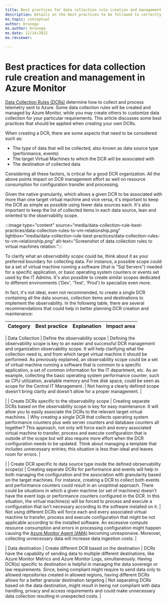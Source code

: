 ```yaml
---
title: Best practices for data collection rule creation and management in Azure Monitor
description: Details on the best practices to be followed to correctly create and maintain data collection rule in Azure Monitor.
ms.topic: conceptual
author: brunoga
ms.author: brunoga
ms.date: 12/14/2022
ms.reviewer: 

---
```




# Best practices for data collection rule creation and management in Azure Monitor
[Data Collection Rules (DCRs)](data-collection-rule-overview.md) determine how to collect and process telemetry sent to Azure. Some data collection rules will be created and managed by Azure Monitor, while you may create others to customize data collection for your particular requirements. This article discusses some best practices that should be applied when creating your own DCRs.

When creating a DCR, there are some aspects that need to be considered such as:

- The type of data that will be collected, also known as data source type (performance, events)
- The target Virtual Machines to which the DCR will be associated with
- The destination of collected data

Considering all these factors, is critical for a good DCR organization. All the above points impact on DCR management effort as well on resource consumption for configuration transfer and processing.

Given the native granularity, which allows a given DCR to be associated with more than one target virtual machine and vice versa, it's important to keep the DCR as simple as possible using fewer data sources each. It's also important to keep the list of collected items in each data source, lean and oriented to the observability scope.

:::image type="content" source="media/data-collection-rule-best-practices/data-collection-rules-to-vm-relationship.png" lightbox="media/data-collection-rule-best-practices/data-collection-rules-to-vm-relationship.png" alt-text="Screenshot of data collection rules to virtual machines relation.":::

To clarify what an *observability scope* could be, think about it as your preferred boundary for collecting data. For instance, a possible scope could be a set of virtual machine running a software (that is "Sql Servers") needed for a specific application, or basic operating system counters or events set used by the IT Admins. It's also possible to create similar scopes dedicated to different environments ('Dev', 'Test', 'Prod') to specialize even more.

In fact, it's not ideal, even not recommended, to create a single DCR containing all the data sources, collection items and destinations to implement the observability. In the following table, there are several recommendations that could help in better planning DCR creation and maintenance:

| Category | Best practice | Explanation | Impact area |
|:---|:---|:---|:---|

| Data Collection | Define the observability scope | Defining the observability scope is key to an easier and successful DCR management and organization observability scope. It will help clarifying what the collection need is, and from which target virtual machine it should be performed. As previously explained, an observability scope could be a set of virtual machine running a software that is common to a specific application, a set of common information for the IT department, etc. As an example, collecting the basic operating system performance counter, such as CPU utilization, available memory and free disk space, could be seen as scope for the Central IT Management. | Not having a clearly defined scope doesn't bring clarity and doesn't allow for a proper management. | 

| | Create DCRs specific to the observability scope | Creating separate DCRs based on the observability scope is key for easy maintenance. It will allow you to easily associate the DCRs to the relevant target virtual machines. | Why creating a single DCR that collects operating system performance counters plus web server counters and database counters all together? This approach, not only will force each and every associated virtual machine to transfer, process and execute configuration that is outside of the scope but will also require more effort when the DCR configuration needs to be updated. Think about managing a template that includes unnecessary entries; this situation is less than ideal and leaves room for errors. |

| | Create DCR specific to data source type inside the defined obrservability scope(s) | Creating separate DCRs for performance and events will help in both managing the configuration and the association with granularity based on the target machines. For instance, creating a DCR to collect both events and performance counters could result in an unoptimal approach. There could be situations in which a given machine (or set of machines) doesn't have the event logs or performance counters configured in the DCR. In this situation, the virtual machine(s) will be forced to process and execute a configuration that isn't necessary according to the software installed on it. | Not using different DCRs will force each and every associated virtual machine to transfer, process and execute configuration that might be not applicable according to the installed software. An excessive compute resource consumption and errors in processing configuration might happen causing the [Azure Monitor Agent (AMA)](../overview.md) becoming unresponsive. Moreover, collecting unnecessary data will increase data ingestion costs. |

| Data destination | Create different DCR based on the destination | DCRs have the capability of sending data to multiple different destinations, like Azure Monitor Metrics and Azure Monitor Logs, simultaneously. Having DCR(s) specific to destination is helpful in managing the data sovereign or law requirements. Since, being compliant might require to send data only to allowed repositories created in allowed regions, having different DCRs allows for a better granular destination targeting | Not separating DCRs based on the data destination, might result in being not compliant with data handling, privacy and access requirements and could make unnecessary data collection resulting in unexpected costs. |
